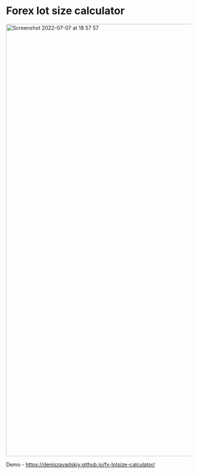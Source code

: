 # Forex lot size calculator

<img width="1176" alt="Screenshot 2022-07-07 at 18 57 57" src="https://user-images.githubusercontent.com/19765135/177818495-f963def0-0cbd-4c71-85cc-67b14e75d930.png">

Demo - https://deniszavadskiy.github.io/fx-lotsize-calculator/
